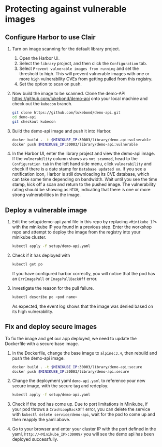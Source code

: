 # Protecting against vulnerable images

## Configure Harbor to use Clair

1. Turn on image scanning for the default library project.
    1. Open the Harbor UI.
    2. Select the `library` project, and then click the `Configuration` tab.
    3. Select `Prevent vulnerable images from running` and set the threshold to high. This will prevent vulnerable images with one or more `high` vulnerability CVEs from getting pulled from this registry.
    4. Set the option to scan on push.

2. Now build the image to be scanned. Clone the demo-API <https://github.com/lukebond/demo-api> onto your local machine and check out the `kubecon` branch.

    ```bash
    git clone https://github.com/lukebond/demo-api.git
    cd demo-api
    git checkout kubecon
    ```

3. Build the demo-api image and push it into Harbor.

    ```bash
    docker build . -t $MINIKUBE_IP:30003/library/demo-api:vulnerable
    docker push $MINIKUBE_IP:30003/library/demo-api:vulnerable
    ```

4. In the Harbor UI, enter the library project and view the demo-api image. If the `vulnerability` column shows as `not scanned`, head to the `Configuration tab` in the left hand side menu, click `vulnerability` and check if there is a date stamp for `Database updated on`. If you see a notification icon, Harbor is still downloading its CVE database, which can take some time depending on bandwidth. Wait until you see the time stamp, kick off a scan and return to the pushed image. The vulnerability rating should be showing as `HIGH`, indicating that there is one or more strong vulnerabilities in the image.

## Deploy a vulnerable image

1. Edit the setup/demo-api.yaml file in this repo by replacing `<Minikube_IP>` with the minikube IP you found in a previous step. Enter the workshop repo and attempt to deploy the image from the registry into your minikube cluster.

    ```bash
    kubectl apply -f setup/demo-api.yaml
    ```

2. Check if it has deployed with

    ```bash
    kubectl get po
    ```

    If you have configured harbor correctly, you will notice that the pod has an `ErrImagePull` or `ImagePullBackOff` error.

3. Investigate the reason for the pull failure.

    ```bash
    kubectl describe po <pod name>
    ```

    As expected, the event log shows that the image was denied based on its high vulnerability.

## Fix and deploy secure images

To fix the image and get our app deployed, we need to update the Dockerfile with a secure base image.

1. In the Dockerfile, change the base image to `alpine:3.4`, then rebuild and push the demo-api image.

    ```bash
    docker build . -t $MINIKUBE_IP:30003/library/demo-api:secure
    docker push $MINIKUBE_IP:30003/library/demo-api:secure
    ```

2. Change the deployment yaml `demo-api.yaml` to reference your new secure image, with the secure tag and redeploy.

    ```bash
    kubectl apply -f setup/demo-api.yaml
    ```

3. Check if the pod has come up. Due to port limitations in Minikube, if your pod throws a `CrashLoopBackOff` error, you can delete the service with `kubectl delete service/demo-api`, wait for the pod to come up and then reapply the yaml above.

4. Go to your browser and enter your cluster IP with the port defined in the yaml, `http://<Minikube_IP>:30009/` you will see the demo api has been deployed successfully.
